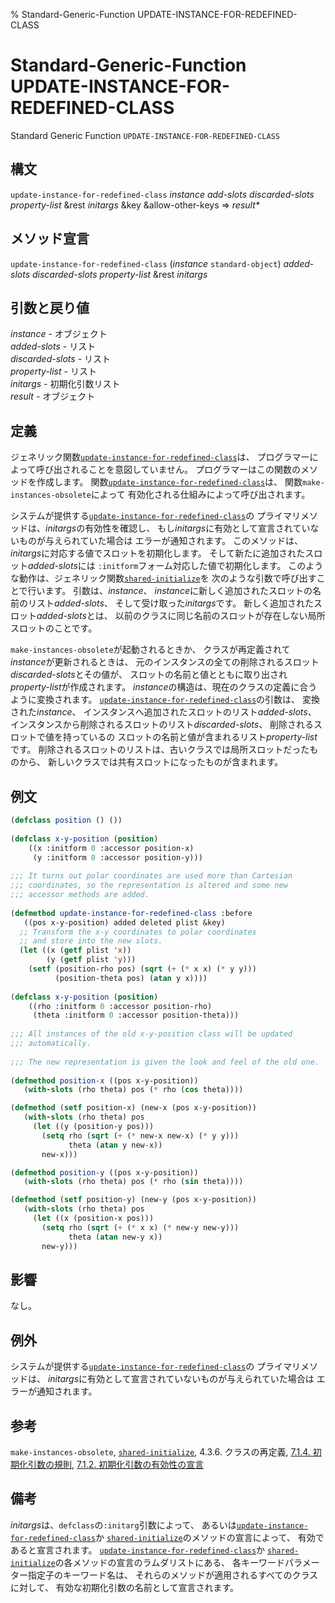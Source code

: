 % Standard-Generic-Function UPDATE-INSTANCE-FOR-REDEFINED-CLASS

# Standard-Generic-Function UPDATE-INSTANCE-FOR-REDEFINED-CLASS


Standard Generic Function `UPDATE-INSTANCE-FOR-REDEFINED-CLASS`


## 構文

`update-instance-for-redefined-class`
*instance* *add-slots* *discarded-slots* *property-list*
&rest *initargs* &key &allow-other-keys => *result\**


## メソッド宣言

`update-instance-for-redefined-class`
(*instance* `standard-object`)
*added-slots* *discarded-slots* *property-list* &rest *initargs*


## 引数と戻り値

*instance* - オブジェクト  
*added-slots* - リスト  
*discarded-slots* - リスト  
*property-list* - リスト  
*initargs* - 初期化引数リスト  
*result* - オブジェクト


## 定義

ジェネリック関数[`update-instance-for-redefined-class`](7.7.update-instance-for-redefined-class.html)は、
プログラマーによって呼び出されることを意図していません。
プログラマーはこの関数のメソッドを作成します。
関数[`update-instance-for-redefined-class`](7.7.update-instance-for-redefined-class.html)は、
関数`make-instances-obsolete`によって
有効化される仕組みによって呼び出されます。

システムが提供する[`update-instance-for-redefined-class`](7.7.update-instance-for-redefined-class.html)の
プライマリメソッドは、*initargs*の有効性を確認し、
もし*initargs*に有効として宣言されていないものが与えられていた場合は
エラーが通知されます。
このメソッドは、*initargs*に対応する値でスロットを初期化します。
そして新たに追加されたスロット*added-slots*には
`:initform`フォーム対応した値で初期化します。
このような動作は、ジェネリック関数[`shared-initialize`](7.7.shared-initialize.html)を
次のような引数で呼び出すことで行います。
引数は、*instance*、
*instance*に新しく追加されたスロットの名前のリスト*added-slots*、
そして受け取った*initargs*です。
新しく追加されたスロット*added-slots*とは、
以前のクラスに同じ名前のスロットが存在しない局所スロットのことです。

`make-instances-obsolete`が起動されるときか、
クラスが再定義されて*instance*が更新されるときは、
元のインスタンスの全ての削除されるスロット*discarded-slots*とその値が、
スロットの名前と値とともに取り出され*property-list*が作成されます。
*instance*の構造は、現在のクラスの定義に合うように変換されます。
[`update-instance-for-redefined-class`](7.7.update-instance-for-redefined-class.html)の引数は、
変換された*instance*、
インスタンスへ追加されたスロットのリスト*added-slots*、
インスタンスから削除されるスロットのリスト*discarded-slots*、
削除されるスロットで値を持っているの
スロットの名前と値が含まれるリスト*property-list*です。
削除されるスロットのリストは、古いクラスでは局所スロットだったものから、
新しいクラスでは共有スロットになったものが含まれます。


## 例文

```lisp
(defclass position () ())
 
(defclass x-y-position (position)
    ((x :initform 0 :accessor position-x)
     (y :initform 0 :accessor position-y)))
 
;;; It turns out polar coordinates are used more than Cartesian 
;;; coordinates, so the representation is altered and some new
;;; accessor methods are added.
 
(defmethod update-instance-for-redefined-class :before
   ((pos x-y-position) added deleted plist &key)
  ;; Transform the x-y coordinates to polar coordinates
  ;; and store into the new slots.
  (let ((x (getf plist 'x))
        (y (getf plist 'y)))
    (setf (position-rho pos) (sqrt (+ (* x x) (* y y)))
          (position-theta pos) (atan y x))))
  
(defclass x-y-position (position)
    ((rho :initform 0 :accessor position-rho)
     (theta :initform 0 :accessor position-theta)))
  
;;; All instances of the old x-y-position class will be updated
;;; automatically.
 
;;; The new representation is given the look and feel of the old one.
 
(defmethod position-x ((pos x-y-position))  
   (with-slots (rho theta) pos (* rho (cos theta))))

(defmethod (setf position-x) (new-x (pos x-y-position))
   (with-slots (rho theta) pos
     (let ((y (position-y pos)))
       (setq rho (sqrt (+ (* new-x new-x) (* y y)))
             theta (atan y new-x))
       new-x)))

(defmethod position-y ((pos x-y-position))
   (with-slots (rho theta) pos (* rho (sin theta))))

(defmethod (setf position-y) (new-y (pos x-y-position))
   (with-slots (rho theta) pos
     (let ((x (position-x pos)))
       (setq rho (sqrt (+ (* x x) (* new-y new-y)))
             theta (atan new-y x))
       new-y)))
```


## 影響

なし。


## 例外

システムが提供する[`update-instance-for-redefined-class`](7.7.update-instance-for-redefined-class.html)の
プライマリメソッドは、
*initargs*に有効として宣言されていないものが与えられていた場合は
エラーが通知されます。


## 参考

`make-instances-obsolete`,
[`shared-initialize`](7.7.shared-initialize.html),
4.3.6. クラスの再定義,
[7.1.4. 初期化引数の規則](7.1.4.html),
[7.1.2. 初期化引数の有効性の宣言](7.1.2.html)


## 備考

*initargs*は、`defclass`の`:initarg`引数によって、
あるいは[`update-instance-for-redefined-class`](7.7.update-instance-for-redefined-class.html)か
[`shared-initialize`](7.7.shared-initialize.html)のメソッドの宣言によって、
有効であると宣言されます。
[`update-instance-for-redefined-class`](7.7.update-instance-for-redefined-class.html)か
[`shared-initialize`](7.7.shared-initialize.html)の各メソッドの宣言のラムダリストにある、
各キーワードパラメーター指定子のキーワード名は、
それらのメソッドが適用されるすべてのクラスに対して、
有効な初期化引数の名前として宣言されます。

